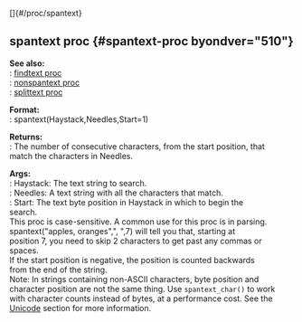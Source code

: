 []{#/proc/spantext}    
## spantext proc {#spantext-proc byondver="510"}    
**See also:**    
:   [findtext proc](/ref/proc/findtext.md)    
:   [nonspantext proc](/ref/proc/nonspantext.md)    
:   [splittext proc](/ref/proc/splittext.md)    
<!-- -->    
**Format:**    
:   spantext(Haystack,Needles,Start=1)    
<!-- -->    
**Returns:**    
:   The number of consecutive characters, from the start position, that    
    match the characters in Needles.    
<!-- -->    
**Args:**    
:   Haystack: The text string to search.    
:   Needles: A text string with all the characters that match.    
:   Start: The text byte position in Haystack in which to begin the    
    search.    
This proc is case-sensitive. A common use for this proc is in parsing.    
spantext(\"apples, oranges\",\", \",7) will tell you that, starting at    
position 7, you need to skip 2 characters to get past any commas or    
spaces.    
If the start position is negative, the position is counted backwards    
from the end of the string.    
Note: In strings containing non-ASCII characters, byte position and    
character position are not the same thing. Use `spantext_char()` to work    
with character counts instead of bytes, at a performance cost. See the    
[Unicode](/ref/%7Bnotes%7D/Unicode.md) section for more information.  